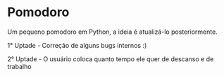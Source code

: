 # Pomodoro
Um pequeno pomodoro em Python, a ideia é atualizá-lo posteriormente. 

1° Uptade - Correção de alguns bugs internos :)

2° Uptade - O usuário coloca quanto tempo ele quer de descanso e de trabalho
